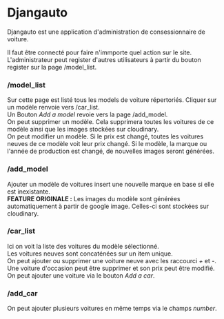 # Djangauto

Djangauto est une application d'administration de consessionnaire de voiture.

Il faut être connecté pour faire n'immporte quel action sur le site.<br/>
L'administrateur peut register d'autres utilisateurs à partir du bouton register sur la page /model_list.

### /model_list

Sur cette page est listé tous les models de voiture répertoriés. Cliquer sur un modèle renvoie vers /car_list.<br/>
Un Bouton *Add a model* revoie vers la page /add_model.<br/>
On peut supprimer un modèle. Cela supprimera toutes les voitures de ce modèle ainsi que les images stockées sur cloudinary.<br/>
On peut modifier un modèle. Si le prix est changé, toutes les voitures neuves de ce modèle voit leur prix changé. Si le modèle, la marque ou l'année de production est changé, de nouvelles images seront générées.<br/>

### /add_model

Ajouter un modèle de voitures insert une nouvelle marque en base si elle est inexistante.<br/>
**FEATURE ORIGINALE :** Les images du modèle sont générées automatiquement à partir de google image. Celles-ci sont stockées sur cloudinary.

### /car_list

Ici on voit la liste des voitures du modèle sélectionné.<br/>
Les voitures neuves sont concaténées sur un item unique.<br/>
On peut ajouter ou supprimer une voiture neuve avec les raccourci *+* et *-*.<br/>
Une voiture d'occasion peut être supprimer et son prix peut être modifié.<br/>
On peut ajouter une voiture via le bouton *Add a car*.<br/>

### /add_car

On peut ajouter plusieurs voitures en même temps via le champs *number*.